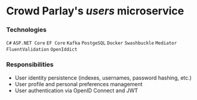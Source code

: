 # Crowd Parlay's *users* microservice

### Technologies
`C#` `ASP.NET Core` `EF Core` `Kafka` `PostgeSQL` `Docker` `Swashbuckle` `Mediator` `FluentValidation` `OpenIddict`

### Responsibilities
- User identity persistence (indexes, usernames, password hashing, etc.)
- User profile and personal preferences management
- User authentication via OpenID Connect and JWT
